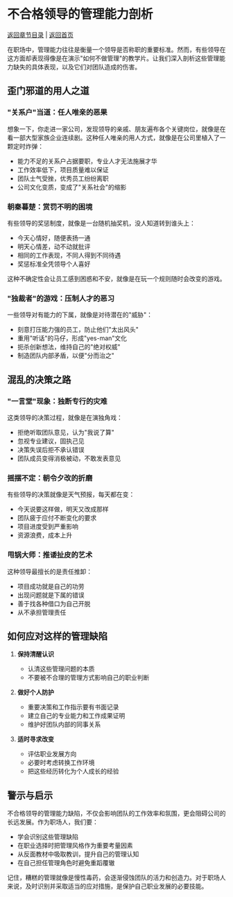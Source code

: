 # 不合格领导的管理能力剖析

[返回章节目录](./index.md) | [返回首页](../README.md)

在职场中，管理能力往往是衡量一个领导是否称职的重要标准。然而，有些领导在这方面却表现得像是在演示"如何不做管理"的教学片。让我们深入剖析这些管理能力缺失的具体表现，以及它们对团队造成的伤害。

## 歪门邪道的用人之道

### "关系户"当道：任人唯亲的恶果

想象一下，你走进一家公司，发现领导的亲戚、朋友遍布各个关键岗位，就像是在看一部大型家族企业连续剧。这种任人唯亲的用人方式，就像是在公司里植入了一颗定时炸弹：

- 能力不足的关系户占据要职，专业人才无法施展才华
- 工作效率低下，项目质量难以保证
- 团队士气受挫，优秀员工纷纷离职
- 公司文化变质，变成了"关系社会"的缩影

### 朝秦暮楚：赏罚不明的困境

有些领导的奖惩制度，就像是一台随机抽奖机，没人知道转到谁头上：

- 今天心情好，随便表扬一通
- 明天心情差，动不动就批评
- 相同的工作表现，不同人得到不同待遇
- 奖惩标准全凭领导个人喜好

这种不确定性会让员工感到困惑和不安，就像是在玩一个规则随时会改变的游戏。

### "独裁者"的游戏：压制人才的恶习

一些领导对有能力的下属，就像是对待潜在的"威胁"：

- 刻意打压能力强的员工，防止他们"太出风头"
- 重用"听话"的马仔，形成"yes-man"文化
- 扼杀创新想法，维持自己的"绝对权威"
- 制造团队内部矛盾，以便"分而治之"

## 混乱的决策之路

### "一言堂"现象：独断专行的灾难

这类领导的决策过程，就像是在演独角戏：

- 拒绝听取团队意见，认为"我说了算"
- 忽视专业建议，固执己见
- 决策失误后拒不承认错误
- 团队成员变得消极被动，不敢发表意见

### 摇摆不定：朝令夕改的折磨

有些领导的决策就像是天气预报，每天都在变：

- 今天说要这样做，明天又改成那样
- 团队疲于应付不断变化的要求
- 项目进度受到严重影响
- 资源浪费，成本上升

### 甩锅大师：推诿扯皮的艺术

这种领导最擅长的是责任推卸：

- 项目成功就是自己的功劳
- 出现问题就是下属的错误
- 善于找各种借口为自己开脱
- 从不承担管理责任

## 如何应对这样的管理缺陷

1. **保持清醒认识**
   - 认清这些管理问题的本质
   - 不要被不合理的管理方式影响自己的职业判断

2. **做好个人防护**
   - 重要决策和工作指示要有书面记录
   - 建立自己的专业能力和工作成果证明
   - 维护好团队内部的同事关系

3. **适时寻求改变**
   - 评估职业发展方向
   - 必要时考虑转换工作环境
   - 把这些经历转化为个人成长的经验

## 警示与启示

不合格领导的管理能力缺陷，不仅会影响团队的工作效率和氛围，更会阻碍公司的长远发展。作为职场人，我们要：

- 学会识别这些管理缺陷
- 在职业选择时把管理风格作为重要考量因素
- 从反面教材中吸取教训，提升自己的管理认知
- 在自己担任管理角色时避免重蹈覆辙

记住，糟糕的管理就像是慢性毒药，会逐渐侵蚀团队的活力和创造力。对于职场人来说，及时识别并采取适当的应对措施，是保护自己职业发展的必要技能。
